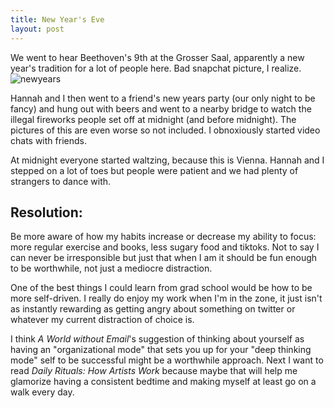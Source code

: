 ```yaml
---
title: New Year's Eve
layout: post
---
```


We went to hear Beethoven's 9th at the Grosser Saal, apparently a new year's tradition for a lot of people here. Bad snapchat picture, I realize.
![newyears]({{site.baseurl}}/assets/images/newyears.jpg)

Hannah and I then went to a friend's new years party (our only night to be fancy) and hung out with beers and went to a nearby bridge to watch the illegal fireworks people set off at midnight (and before midnight). The pictures of this are even worse so not included. I obnoxiously started video chats with friends.

At midnight everyone started waltzing, because this is Vienna. Hannah and I stepped on a lot of toes but people were patient and we had plenty of strangers to dance with.

## Resolution: 
Be more aware of how my habits increase or decrease my ability to focus: more regular exercise and books, less sugary food and tiktoks. Not to say I can never be irresponsible but just that when I am it should be fun enough to be worthwhile, not just a mediocre distraction.

One of the best things I could learn from grad school would be how to be more self-driven. I really do enjoy my work when I'm in the zone, it just isn't as instantly rewarding as getting angry about something on twitter or whatever my current distraction of choice is.

I think *A World without Email*'s suggestion of thinking about yourself as having an "organizational mode" that sets you up for your "deep thinking mode" self to be successful might be a worthwhile approach. Next I want to read *Daily Rituals: How Artists Work* because maybe that will help me glamorize having a consistent bedtime and making myself at least go on a walk every day.
